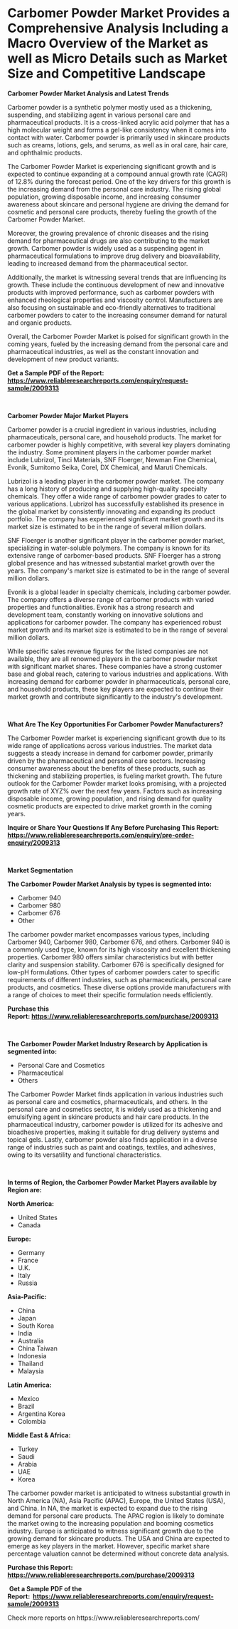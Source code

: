<p><h1>Carbomer Powder Market Provides a Comprehensive Analysis Including a Macro Overview of the Market as well as Micro Details such as Market Size and Competitive Landscape</h1></p><p><strong>Carbomer Powder Market Analysis and Latest Trends</strong></p>
<p><p>Carbomer powder is a synthetic polymer mostly used as a thickening, suspending, and stabilizing agent in various personal care and pharmaceutical products. It is a cross-linked acrylic acid polymer that has a high molecular weight and forms a gel-like consistency when it comes into contact with water. Carbomer powder is primarily used in skincare products such as creams, lotions, gels, and serums, as well as in oral care, hair care, and ophthalmic products.</p><p>The Carbomer Powder Market is experiencing significant growth and is expected to continue expanding at a compound annual growth rate (CAGR) of 12.8% during the forecast period. One of the key drivers for this growth is the increasing demand from the personal care industry. The rising global population, growing disposable income, and increasing consumer awareness about skincare and personal hygiene are driving the demand for cosmetic and personal care products, thereby fueling the growth of the Carbomer Powder Market.</p><p>Moreover, the growing prevalence of chronic diseases and the rising demand for pharmaceutical drugs are also contributing to the market growth. Carbomer powder is widely used as a suspending agent in pharmaceutical formulations to improve drug delivery and bioavailability, leading to increased demand from the pharmaceutical sector.</p><p>Additionally, the market is witnessing several trends that are influencing its growth. These include the continuous development of new and innovative products with improved performance, such as carbomer powders with enhanced rheological properties and viscosity control. Manufacturers are also focusing on sustainable and eco-friendly alternatives to traditional carbomer powders to cater to the increasing consumer demand for natural and organic products.</p><p>Overall, the Carbomer Powder Market is poised for significant growth in the coming years, fueled by the increasing demand from the personal care and pharmaceutical industries, as well as the constant innovation and development of new product variants.</p></p>
<p><strong>Get a Sample PDF of the Report:&nbsp; <a href="https://www.reliableresearchreports.com/enquiry/request-sample/2009313">https://www.reliableresearchreports.com/enquiry/request-sample/2009313</a></strong></p>
<p>&nbsp;</p>
<p><strong>Carbomer Powder Major Market Players</strong></p>
<p><p>Carbomer powder is a crucial ingredient in various industries, including pharmaceuticals, personal care, and household products. The market for carbomer powder is highly competitive, with several key players dominating the industry. Some prominent players in the carbomer powder market include Lubrizol, Tinci Materials, SNF Floerger, Newman Fine Chemical, Evonik, Sumitomo Seika, Corel, DX Chemical, and Maruti Chemicals.</p><p>Lubrizol is a leading player in the carbomer powder market. The company has a long history of producing and supplying high-quality specialty chemicals. They offer a wide range of carbomer powder grades to cater to various applications. Lubrizol has successfully established its presence in the global market by consistently innovating and expanding its product portfolio. The company has experienced significant market growth and its market size is estimated to be in the range of several million dollars.</p><p>SNF Floerger is another significant player in the carbomer powder market, specializing in water-soluble polymers. The company is known for its extensive range of carbomer-based products. SNF Floerger has a strong global presence and has witnessed substantial market growth over the years. The company's market size is estimated to be in the range of several million dollars.</p><p>Evonik is a global leader in specialty chemicals, including carbomer powder. The company offers a diverse range of carbomer products with varied properties and functionalities. Evonik has a strong research and development team, constantly working on innovative solutions and applications for carbomer powder. The company has experienced robust market growth and its market size is estimated to be in the range of several million dollars.</p><p>While specific sales revenue figures for the listed companies are not available, they are all renowned players in the carbomer powder market with significant market shares. These companies have a strong customer base and global reach, catering to various industries and applications. With increasing demand for carbomer powder in pharmaceuticals, personal care, and household products, these key players are expected to continue their market growth and contribute significantly to the industry's development.</p></p>
<p>&nbsp;</p>
<p><strong>What Are The Key Opportunities For Carbomer Powder Manufacturers?</strong></p>
<p><p>The Carbomer Powder market is experiencing significant growth due to its wide range of applications across various industries. The market data suggests a steady increase in demand for carbomer powder, primarily driven by the pharmaceutical and personal care sectors. Increasing consumer awareness about the benefits of these products, such as thickening and stabilizing properties, is fueling market growth. The future outlook for the Carbomer Powder market looks promising, with a projected growth rate of XYZ% over the next few years. Factors such as increasing disposable income, growing population, and rising demand for quality cosmetic products are expected to drive market growth in the coming years.</p></p>
<p><strong>Inquire or Share Your Questions If Any Before Purchasing This Report: <a href="https://www.reliableresearchreports.com/enquiry/pre-order-enquiry/2009313">https://www.reliableresearchreports.com/enquiry/pre-order-enquiry/2009313</a></strong></p>
<p>&nbsp;</p>
<p><strong>Market Segmentation</strong></p>
<p><strong>The Carbomer Powder Market Analysis by types is segmented into:</strong></p>
<p><ul><li>Carbomer 940</li><li>Carbomer 980</li><li>Carbomer 676</li><li>Other</li></ul></p>
<p><p>The carbomer powder market encompasses various types, including Carbomer 940, Carbomer 980, Carbomer 676, and others. Carbomer 940 is a commonly used type, known for its high viscosity and excellent thickening properties. Carbomer 980 offers similar characteristics but with better clarity and suspension stability. Carbomer 676 is specifically designed for low-pH formulations. Other types of carbomer powders cater to specific requirements of different industries, such as pharmaceuticals, personal care products, and cosmetics. These diverse options provide manufacturers with a range of choices to meet their specific formulation needs efficiently.</p></p>
<p><strong>Purchase this Report:&nbsp;<a href="https://www.reliableresearchreports.com/purchase/2009313">https://www.reliableresearchreports.com/purchase/2009313</a></strong></p>
<p>&nbsp;</p>
<p><strong>The Carbomer Powder Market Industry Research by Application is segmented into:</strong></p>
<p><ul><li>Personal Care and Cosmetics</li><li>Pharmaceutical</li><li>Others</li></ul></p>
<p><p>The Carbomer Powder Market finds application in various industries such as personal care and cosmetics, pharmaceuticals, and others. In the personal care and cosmetics sector, it is widely used as a thickening and emulsifying agent in skincare products and hair care products. In the pharmaceutical industry, carbomer powder is utilized for its adhesive and bioadhesive properties, making it suitable for drug delivery systems and topical gels. Lastly, carbomer powder also finds application in a diverse range of industries such as paint and coatings, textiles, and adhesives, owing to its versatility and functional characteristics.</p></p>
<p>&nbsp;</p>
<p><strong>In terms of Region, the Carbomer Powder Market Players available by Region are:</strong></p>
<p>
    <p> <strong> North America: </strong>
        <ul>
            <li>United States</li>
            <li>Canada</li>
        </ul>
        </p> 
    <p> <strong> Europe: </strong>
        <ul>
            <li>Germany</li>
            <li>France</li>
            <li>U.K.</li>
            <li>Italy</li>
            <li>Russia</li>
        </ul>
        </p> 
    <p> <strong> Asia-Pacific: </strong>
        <ul>
            <li>China</li>
            <li>Japan</li>
            <li>South Korea</li>
            <li>India</li>
            <li>Australia</li>
            <li>China Taiwan</li>
            <li>Indonesia</li>
            <li>Thailand</li>
            <li>Malaysia</li>
        </ul>
        </p> 
    <p> <strong> Latin America: </strong>
        <ul>
            <li>Mexico</li>
            <li>Brazil</li>
            <li>Argentina Korea</li>
            <li>Colombia</li>
        </ul>
        </p> 
    <p> <strong> Middle East & Africa: </strong>
        <ul>
            <li>Turkey</li>
            <li>Saudi</li>
            <li>Arabia</li>
            <li>UAE</li>
            <li>Korea</li>
        </ul>
    </p>
    </p>
<p><p>The carbomer powder market is anticipated to witness substantial growth in North America (NA), Asia Pacific (APAC), Europe, the United States (USA), and China. In NA, the market is expected to expand due to the rising demand for personal care products. The APAC region is likely to dominate the market owing to the increasing population and booming cosmetics industry. Europe is anticipated to witness significant growth due to the growing demand for skincare products. The USA and China are expected to emerge as key players in the market. However, specific market share percentage valuation cannot be determined without concrete data analysis.</p></p>
<p><strong>Purchase this Report: <a href="https://www.reliableresearchreports.com/purchase/2009313">https://www.reliableresearchreports.com/purchase/2009313</a></strong></p>
<p>&nbsp;<strong>Get a Sample PDF of the Report:&nbsp;&nbsp;<a href="https://www.reliableresearchreports.com/enquiry/request-sample/2009313">https://www.reliableresearchreports.com/enquiry/request-sample/2009313</a></strong></p>
<p><strong></strong></p>
<p>Check more reports on https://www.reliableresearchreports.com/</p>